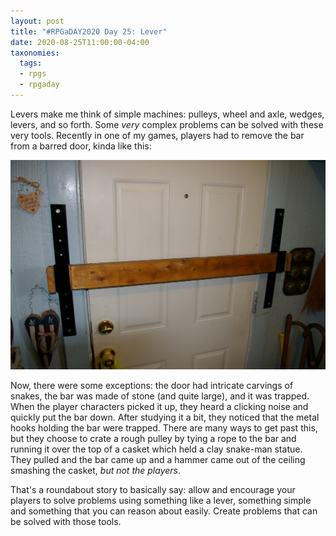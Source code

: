 ```yaml
---
layout: post
title: "#RPGaDAY2020 Day 25: Lever"
date: 2020-08-25T11:00:00-04:00
taxonomies:
  tags:
  - rpgs
  - rpgaday
---
```

Levers make me think of simple machines: pulleys, wheel and axle, wedges, levers, and so forth. Some _very_ complex problems can be solved with these very tools. Recently in one of my games, players had to remove the bar from a barred door, kinda like this:

![barred door](barred-door.png)

Now, there were some exceptions: the door had intricate carvings of snakes, the bar was made of stone (and quite large), and it was trapped. When the player characters picked it up, they heard a clicking noise and quickly put the bar down. After studying it a bit, they noticed that the metal hooks holding the bar were trapped. There are many ways to get past this, but they choose to crate a rough pulley by tying a rope to the bar and running it over the top of a casket which held a clay snake-man statue. They pulled and the bar came up and a hammer came out of the ceiling smashing the casket, _but not the players_.

That's a roundabout story to basically say: allow and encourage your players to solve problems using something like a lever, something simple and something that you can reason about easily. Create problems that can be solved with those tools.
